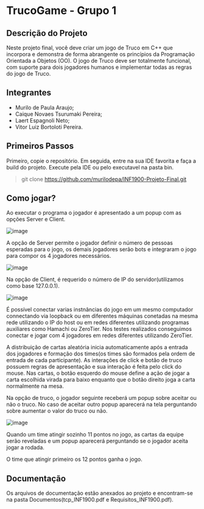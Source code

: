 # TrucoGame - Grupo 1

## Descrição do Projeto
Neste projeto final, você deve criar um jogo de Truco em C++ que incorpora e demonstra de forma abrangente os princípios da Programação Orientada a Objetos (OO). O jogo de Truco deve ser totalmente funcional, com suporte para dois jogadores humanos e implementar todas as regras do jogo de Truco.

## Integrantes
* Murilo de Paula Araujo;
* Caique Novaes Tsurumaki Pereira;
* Laert Espagnoli Neto;
* Vitor Luiz Bortoloti Pereira.


## Primeiros Passos
Primeiro, copie o repositório. Em seguida, entre na sua IDE favorita e faça a build do projeto. Execute pela IDE ou pelo executavel na pasta bin. 
> git clone https://github.com/murilodepa/INF1900-Projeto-Final.git


## Como jogar?
Ao executar o programa o jogador é apresentado a um popup com as opções Server e Client.

![image](https://github.com/murilodepa/INF1900-Projeto-Final/assets/37109251/14ff80bb-f5a7-4fd1-8003-7e7681123265)

A opção de Server permite o jogador definir o número de pessoas esperadas para o jogo, os demais jogadores serão bots e integraram o jogo para compor os 4 jogadores necessários.

![image](https://github.com/murilodepa/INF1900-Projeto-Final/assets/37109251/c2e459c5-68fb-49f1-9d72-cacf3c6e89a5)

Na opção de Client, é requerido o número de IP do servidor(utilizamos como base 127.0.0.1).

![image](https://github.com/murilodepa/INF1900-Projeto-Final/assets/37109251/4fd3d0ed-a429-4976-bf44-2e7ddc5f2b4d)

É possível conectar varias instnâncias do jogo em um mesmo computador connectando via loopback ou em diferentes máquinas conetadas na mesma rede utilizando o IP do host ou em redes diferentes utilizando programas auxiliares como Hamachi ou ZeroTier. Nos testes realizados conseguimos conectar e jogar com 4 jogadores em redes diferentes utilizando ZeroTier.


A distribuição de cartas aleatória inicia automaticamente após a entrada dos jogadores e formação dos times(os times são formados pela ordem de entrada de cada participante). As interações de click e botão de truco possuem regras de apresentação e sua interação é feita pelo click do mouse. Nas cartas, o botão esquerdo do mouse define a ação de jogar a carta escolhida virada para baixo enquanto que o botão direito joga a carta normalmente na mesa.

Na opção de truco, o jogador seguinte receberá um popup sobre aceitar ou não o truco. No caso de aceitar outro popup aparecerá na tela perguntando sobre aumentar o valor do truco ou não. 

![image](https://github.com/murilodepa/INF1900-Projeto-Final/assets/37109251/3e1030af-58e4-4ebf-a7a7-4e14e04a181f)

Quando um time atingir sozinho 11 pontos no jogo, as cartas da equipe serão reveladas e um popup aparecerá perguntando se o jogador aceita jogar a rodada.   

O time que atingir primeiro os 12 pontos ganha o jogo.

## Documentação
Os arquivos de documentação estão anexados ao projeto e encontram-se na pasta Documentos(tcp_INF1900.pdf e Requisitos_INF1900.pdf).
